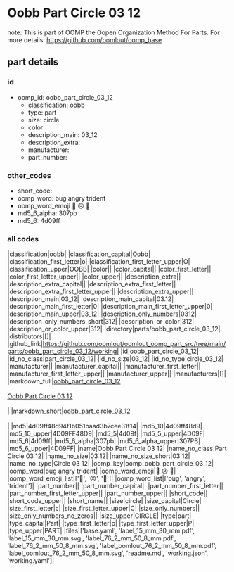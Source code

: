 # Oobb Part Circle 03 12  

note: This is part of OOMP the Oopen Organization Method For Parts. For more details: https://github.com/oomlout/oomp_base

##  part details





### id
* oomp_id: oobb_part_circle_03_12
  * classification: oobb
  * type: part
  * size: circle
  * color: 
  * description_main: 03_12
  * description_extra: 
  * manufacturer: 
  * part_number: 

### other_codes
* short_code: 
* oomp_word: bug angry trident
* oomp_word_emoji :bug: :angry: :trident:
* md5_6_alpha: 307pb
* md5_6: 4d09ff

### all codes 
|classification|oobb|
|classification_capital|Oobb|
|classification_first_letter|o|
|classification_first_letter_upper|O|
|classification_upper|OOBB|
|color||
|color_capital||
|color_first_letter||
|color_first_letter_upper||
|color_upper||
|description_extra||
|description_extra_capital||
|description_extra_first_letter||
|description_extra_first_letter_upper||
|description_extra_upper||
|description_main|03_12|
|description_main_capital|03.12|
|description_main_first_letter|0|
|description_main_first_letter_upper|0|
|description_main_upper|03_12|
|description_only_numbers|0312|
|description_only_numbers_short|312|
|description_or_color|312|
|description_or_color_upper|312|
|directory|parts/oobb_part_circle_03_12|
|distributors|[]|
|github_link|https://github.com/oomlout/oomlout_oomp_part_src/tree/main/parts/oobb_part_circle_03_12/working|
|id|oobb_part_circle_03_12|
|id_no_class|part_circle_03_12|
|id_no_size|03_12|
|id_no_type|circle_03_12|
|manufacturer||
|manufacturer_capital||
|manufacturer_first_letter||
|manufacturer_first_letter_upper||
|manufacturer_upper||
|manufacturers|[]|
|markdown_full|[oobb_part_circle_03_12](https://github.com/oomlout/oomlout_oomp_part_src/tree/main/parts/oobb_part_circle_03_12/working)<br>[](https://github.com/oomlout/oomlout_oomp_part_src/tree/main/parts/oobb_part_circle_03_12/working)<br>[Oobb Part Circle 03 12](https://github.com/oomlout/oomlout_oomp_part_src/tree/main/parts/oobb_part_circle_03_12/working)<br><br>|
|markdown_short|[oobb_part_circle_03_12](https://github.com/oomlout/oomlout_oomp_part_src/tree/main/parts/oobb_part_circle_03_12/working)<br><br>|
|md5|4d09ff48d94f1b051baad3b7cee31f14|
|md5_10|4d09ff48d9|
|md5_10_upper|4D09FF48D9|
|md5_5|4d09f|
|md5_5_upper|4D09F|
|md5_6|4d09ff|
|md5_6_alpha|307pb|
|md5_6_alpha_upper|307PB|
|md5_6_upper|4D09FF|
|name|Oobb Part Circle 03 12|
|name_no_class|Part Circle 03 12|
|name_no_size|03 12|
|name_no_size_short|03 12|
|name_no_type|Circle 03 12|
|oomp_key|oomp_oobb_part_circle_03_12|
|oomp_word|bug angry trident|
|oomp_word_emoji|:bug: :angry: :trident:|
|oomp_word_emoji_list|[':bug:', ':angry:', ':trident:']|
|oomp_word_list|['bug', 'angry', 'trident']|
|part_number||
|part_number_capital||
|part_number_first_letter||
|part_number_first_letter_upper||
|part_number_upper||
|short_code||
|short_code_upper||
|short_name||
|size|circle|
|size_capital|Circle|
|size_first_letter|c|
|size_first_letter_upper|C|
|size_only_numbers||
|size_only_numbers_no_zeros||
|size_upper|CIRCLE|
|type|part|
|type_capital|Part|
|type_first_letter|p|
|type_first_letter_upper|P|
|type_upper|PART|
|files|['base.yaml', 'label_15_mm_30_mm.pdf', 'label_15_mm_30_mm.svg', 'label_76_2_mm_50_8_mm.pdf', 'label_76_2_mm_50_8_mm.svg', 'label_oomlout_76_2_mm_50_8_mm.pdf', 'label_oomlout_76_2_mm_50_8_mm.svg', 'readme.md', 'working.json', 'working.yaml']|
